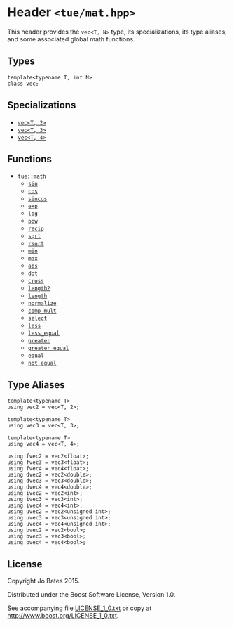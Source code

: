 Header `<tue/mat.hpp>`
===============
This header provides the `vec<T, N>` type, its specializations, its type
aliases, and some associated global math functions.

Types
-----
    template<typename T, int N>
    class vec;

Specializations
---------------
- [`vec<T, 2>`](../types/vec2.md)
- [`vec<T, 3>`](../types/vec3.md)
- [`vec<T, 4>`](../types/vec4.md)

Functions
---------
- [`tue::math`](../namespaces/math.md)
    - [`sin`](../functions/math/sin.md)
    - [`cos`](../functions/math/cos.md)
    - [`sincos`](../functions/math/sincos.md)
    - [`exp`](../functions/math/exp.md)
    - [`log`](../functions/math/log.md)
    - [`pow`](../functions/math/pow.md)
    - [`recip`](../functions/math/recip.md)
    - [`sqrt`](../functions/math/sqrt.md)
    - [`rsqrt`](../functions/math/rsqrt.md)
    - [`min`](../functions/math/min.md)
    - [`max`](../functions/math/max.md)
    - [`abs`](../functions/math/abs.md)
    - [`dot`](../functions/math/dot.md)
    - [`cross`](../functions/math/cross.md)
    - [`length2`](../functions/math/length2.md)
    - [`length`](../functions/math/length.md)
    - [`normalize`](../functions/math/normalize.md)
    - [`comp_mult`](../functions/math/comp_mult.md)
    - [`select`](../functions/math/select.md)
    - [`less`](../functions/math/less.md)
    - [`less_equal`](../functions/math/less_equal.md)
    - [`greater`](../functions/math/greater.md)
    - [`greater_equal`](../functions/math/greater_equal.md)
    - [`equal`](../functions/math/equal.md)
    - [`not_equal`](../functions/math/not_equal.md)

Type Aliases
------------
    template<typename T>
    using vec2 = vec<T, 2>;
    
    template<typename T>
    using vec3 = vec<T, 3>;
    
    template<typename T>
    using vec4 = vec<T, 4>;
    
    using fvec2 = vec2<float>;
    using fvec3 = vec3<float>;
    using fvec4 = vec4<float>;
    using dvec2 = vec2<double>;
    using dvec3 = vec3<double>;
    using dvec4 = vec4<double>;
    using ivec2 = vec2<int>;
    using ivec3 = vec3<int>;
    using ivec4 = vec4<int>;
    using uvec2 = vec2<unsigned int>;
    using uvec3 = vec3<unsigned int>;
    using uvec4 = vec4<unsigned int>;
    using bvec2 = vec2<bool>;
    using bvec3 = vec3<bool>;
    using bvec4 = vec4<bool>;

License
-------
Copyright Jo Bates 2015.

Distributed under the Boost Software License, Version 1.0.

See accompanying file [LICENSE_1_0.txt](../../LICENSE_1_0.txt) or copy at
http://www.boost.org/LICENSE_1_0.txt.
